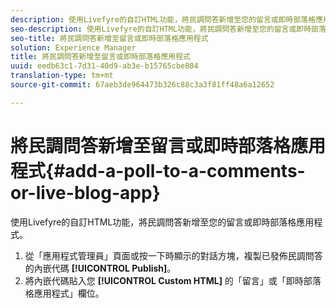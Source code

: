 ```yaml
---
description: 使用Livefyre的自訂HTML功能，將民調問答新增至您的留言或即時部落格應用程式。
seo-description: 使用Livefyre的自訂HTML功能，將民調問答新增至您的留言或即時部落格應用程式。
seo-title: 將民調問答新增至留言或即時部落格應用程式
solution: Experience Manager
title: 將民調問答新增至留言或即時部落格應用程式
uuid: eedb63c1-7d31-40d9-ab3e-b15765cbe804
translation-type: tm+mt
source-git-commit: 67aeb3de964473b326c88c3a3f81ff48a6a12652

---
```



# 將民調問答新增至留言或即時部落格應用程式{#add-a-poll-to-a-comments-or-live-blog-app}

使用Livefyre的自訂HTML功能，將民調問答新增至您的留言或即時部落格應用程式。

1. 從「應用程式管理員」頁面或按一下時顯示的對話方塊，複製已發佈民調問答的內嵌代碼 **[!UICONTROL Publish]**。
1. 將內嵌代碼貼入您 **[!UICONTROL Custom HTML]** 的「留言」或「即時部落格應用程式」欄位。
